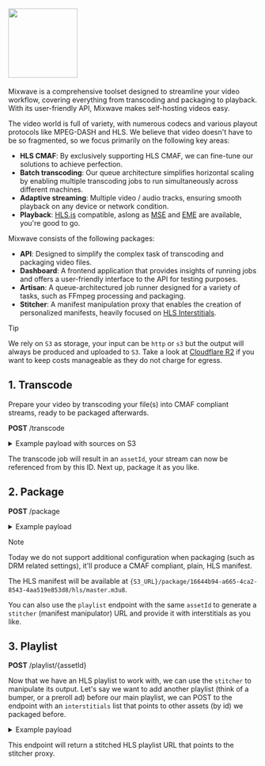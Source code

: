 # <img src="https://github.com/matvp91/mixwave/blob/main/assets/logo.png?raw=true" width="140" />

Mixwave is a comprehensive toolset designed to streamline your video workflow, covering everything from transcoding and packaging to playback. With its user-friendly API, Mixwave makes self-hosting videos easy.

The video world is full of variety, with numerous codecs and various playout protocols like MPEG-DASH and HLS. We believe that video doesn't have to be so fragmented, so we focus primarily on the following key areas:

- **HLS CMAF**: By exclusively supporting HLS CMAF, we can fine-tune our solutions to achieve perfection.
- **Batch transcoding**: Our queue architecture simplifies horizontal scaling by enabling multiple transcoding jobs to run simultaneously across different machines.
- **Adaptive streaming**: Multiple video / audio tracks, ensuring smooth playback on any device or network condition.
- **Playback**: [HLS.js](https://github.com/video-dev/hls.js) compatible, aslong as [MSE](https://developer.mozilla.org/en-US/docs/Web/API/Media_Source_Extensions_API) and [EME](https://developer.mozilla.org/en-US/docs/Web/API/Encrypted_Media_Extensions_API) are available, you're good to go.

Mixwave consists of the following packages:

- **API**: Designed to simplify the complex task of transcoding and packaging video files.
- **Dashboard**: A frontend application that provides insights of running jobs and offers a user-friendly interface to the API for testing purposes.
- **Artisan**: A queue-architectured job runner designed for a variety of tasks, such as FFmpeg processing and packaging.
- **Stitcher**: A manifest manipulation proxy that enables the creation of personalized manifests, heavily focused on [HLS Interstitials](https://developer.apple.com/streaming/GettingStartedWithHLSInterstitials.pdf).

> [!TIP]
> We rely on `S3` as storage, your input can be `http` or `s3` but the output will always be produced and uploaded to `S3`. Take a look at [Cloudflare R2](https://www.cloudflare.com/developer-platform/r2/) if you want to keep costs manageable as they do not charge for egress.

## 1. Transcode

Prepare your video by transcoding your file(s) into CMAF compliant streams, ready to be packaged afterwards.

**POST** /transcode

<details>
<summary>Example payload with sources on S3</summary>

```json
{
  "inputs": [
    {
      "path": "s3://BigBuckBunny.mp4",
      "type": "video"
    },
    {
      "path": "s3://BigBuckBunny.mp4",
      "type": "audio",
      "language": "eng"
    },
    {
      "path": "s3://subtitle.vtt",
      "type": "text",
      "language": "eng"
    }
  ],
  "streams": [
    {
      "type": "video",
      "codec": "h264",
      "height": 720,
      "bitrate": 4000000,
      "framerate": 24
    },
    {
      "type": "video",
      "codec": "h264",
      "height": 480,
      "bitrate": 1500000,
      "framerate": 24
    },
    {
      "type": "text",
      "language": "eng"
    }
  ],
  "segmentSize": 4
}
```

</details>

The transcode job will result in an `assetId`, your stream can now be referenced from by this ID. Next up, package it as you like.

## 2. Package

**POST** /package

<details>
<summary>Example payload</summary>

```json
{
  "assetId": "16644b94-a665-4ca2-8543-4aa519e853d8"
}
```

</details>

> [!NOTE]
> Today we do not support additional configuration when packaging (such as DRM related settings), it'll produce a CMAF compliant, plain, HLS manifest.

The HLS manifest will be available at `{S3_URL}/package/16644b94-a665-4ca2-8543-4aa519e853d8/hls/master.m3u8`.

You can also use the `playlist` endpoint with the same `assetId` to generate a `stitcher` (manifest manipulator) URL and provide it with interstitials as you like.

## 3. Playlist

**POST** /playlist/{assetId}

Now that we have an HLS playlist to work with, we can use the `stitcher` to manipulate its output. Let's say we want to add another playlist (think of a bumper, or a preroll ad) before our main playlist, we can POST to the endpoint with an `interstitials` list that points to other assets (by id) we packaged before.

<details>
<summary>Example payload</summary>

```json
{
  "interstitials": [
    {
      "offset": 0,
      "assetId": "dcbc11c4-3adc-46d6-9ed3-672b7e19fef9"
    }
  ]
}
```

</details>

This endpoint will return a stitched HLS playlist URL that points to the stitcher proxy.
